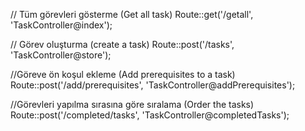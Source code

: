 
// Tüm görevleri gösterme (Get all task)
Route::get('/getall', 'TaskController@index');

// Görev oluşturma (create a task)
Route::post('/tasks', 'TaskController@store');

//Göreve ön koşul ekleme (Add prerequisites to a task)
Route::post('/add/prerequisites', 'TaskController@addPrerequisites');

//Görevleri yapılma sırasına göre sıralama (Order the tasks)
Route::post('/completed/tasks', 'TaskController@completedTasks');
